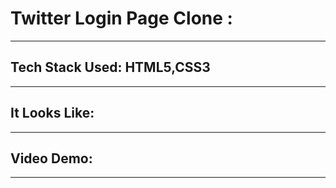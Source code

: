 # Twitter Login Page Clone :
---
## Tech Stack Used: HTML5,CSS3

---

## It Looks Like:


---

## Video Demo:


---